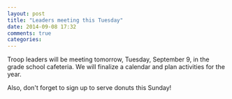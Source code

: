 ```yaml
---
layout: post
title: "Leaders meeting this Tuesday"
date: 2014-09-08 17:32
comments: true
categories: 
---
```

Troop leaders will be meeting tomorrow, Tuesday, September 9, in the grade school cafeteria. We will finalize a calendar and plan activities for the year.

Also, don't forget to sign up to serve donuts this Sunday!